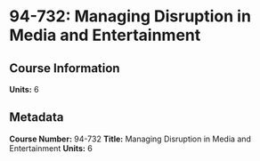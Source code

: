 # 94-732: Managing Disruption in Media and Entertainment

## Course Information

**Units:** 6

## Metadata

**Course Number:** 94-732
**Title:** Managing Disruption in Media and Entertainment
**Units:** 6
